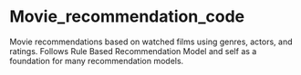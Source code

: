 # Movie_recommendation_code
Movie recommendations based on watched films using genres, actors, and ratings. Follows Rule Based Recommendation Model and self as a foundation for many recommendation models.
